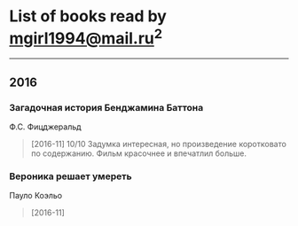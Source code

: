 # List of books read by [mgirl1994@mail.ru](https://my.mail.ru/mail/mgirl1994/)<sup>2</sup>
---

## 2016

### Загадочная история Бенджамина Баттона
Ф.С. Фицджеральд
> [2016-11] 10/10 Задумка интересная, но произведение коротковато по содержанию. Фильм красочнее и впечатлил больше.


### Вероника решает умереть
Пауло Коэльо
> [2016-11] 



